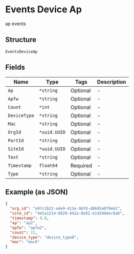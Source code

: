 
# Events Device Ap

ap events

## Structure

`EventsDeviceAp`

## Fields

| Name | Type | Tags | Description |
|  --- | --- | --- | --- |
| `Ap` | `*string` | Optional | - |
| `Apfw` | `*string` | Optional | - |
| `Count` | `*int` | Optional | - |
| `DeviceType` | `*string` | Optional | - |
| `Mac` | `*string` | Optional | - |
| `OrgId` | `*uuid.UUID` | Optional | - |
| `PortId` | `*string` | Optional | - |
| `SiteId` | `*uuid.UUID` | Optional | - |
| `Text` | `*string` | Optional | - |
| `Timestamp` | `float64` | Required | - |
| `Type` | `*string` | Optional | - |

## Example (as JSON)

```json
{
  "org_id": "a97c1b22-a4e9-411e-9bfd-d8695a0f9e61",
  "site_id": "441a1214-6928-442a-8e92-e1d34b8ec6a6",
  "timestamp": 9.8,
  "ap": "ap2",
  "apfw": "apfw2",
  "count": 22,
  "device_type": "device_type8",
  "mac": "mac6"
}
```

